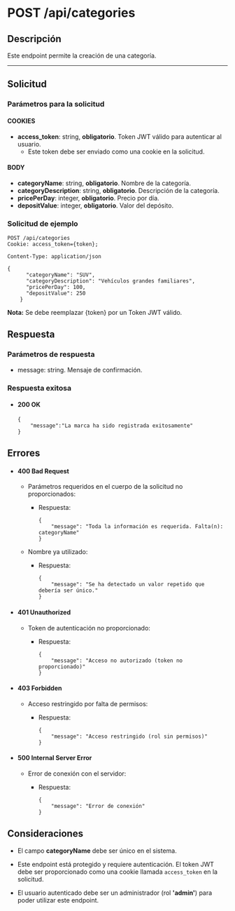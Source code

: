 # POST /api/categories

## Descripción
Este endpoint permite la creación de una categoría.

---
## Solicitud
### Parámetros para la solicitud
#### COOKIES
* **access_token**: string, **obligatorio**. Token JWT válido para autenticar al usuario.
    * Este token debe ser enviado como una cookie en la solicitud.

#### BODY
* **categoryName**: string, **obligatorio**. Nombre de la categoría.
* **categoryDescription**: string, **obligatorio**. Descripción de la categoría.
* **pricePerDay**: integer, **obligatorio**. Precio por día.
* **depositValue**: integer, **obligatorio**. Valor del depósito.

### Solicitud de ejemplo
```
POST /api/categories
Cookie: access_token={token};

Content-Type: application/json

{
      "categoryName": "SUV",
      "categoryDescription": "Vehículos grandes familiares",
      "pricePerDay": 100,
      "depositValue": 250
    }
```
**Nota:** Se debe reemplazar {token} por un Token JWT válido.

## Respuesta
### Parámetros de respuesta
* message: string. Mensaje de confirmación.

### Respuesta exitosa
- #### 200 OK
    ```
    {
        "message":"La marca ha sido registrada exitosamente"
    }
    ```

## Errores

- #### 400 Bad Request

    - Parámetros requeridos en el cuerpo de la solicitud no proporcionados:

        - Respuesta:

          ```
          {
              "message": "Toda la información es requerida. Falta(n): categoryName"
          }
          ```

    - Nombre ya utilizado:

        - Respuesta:

          ```
          {
              "message": "Se ha detectado un valor repetido que debería ser único."
          }
          ```

- #### 401 Unauthorized

    - Token de autenticación no proporcionado:

        - Respuesta:

          ```
          {
              "message": "Acceso no autorizado (token no proporcionado)"
          }
          ```

- #### 403 Forbidden

    - Acceso restringido por falta de permisos:

        - Respuesta:

          ```
          {
              "message": "Acceso restringido (rol sin permisos)"
          }
          ```

- #### 500 Internal Server Error

    - Error de conexión con el servidor:

        - Respuesta:

          ```
          {
              "message": "Error de conexión"
          }
          ```

## Consideraciones

- El campo **categoryName** debe ser único en el sistema.

- Este endpoint está protegido y requiere autenticación. El token JWT debe ser proporcionado como una cookie llamada `access_token` en la solicitud.

- El usuario autenticado debe ser un administrador (rol **'admin'**) para poder utilizar este endpoint.